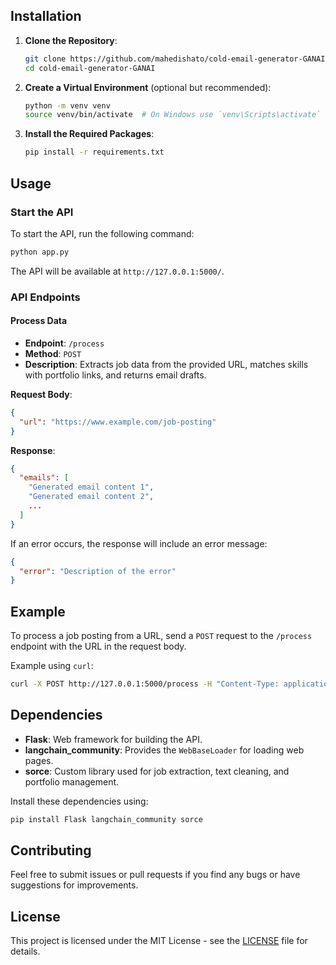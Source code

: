 

## Installation

1. **Clone the Repository**:
   ```bash
   git clone https://github.com/mahedishato/cold-email-generator-GANAI.git
   cd cold-email-generator-GANAI
   ```

2. **Create a Virtual Environment** (optional but recommended):
   ```bash
   python -m venv venv
   source venv/bin/activate  # On Windows use `venv\Scripts\activate`
   ```

3. **Install the Required Packages**:
   ```bash
   pip install -r requirements.txt
   ```

## Usage

### Start the API

To start the API, run the following command:

```bash
python app.py
```

The API will be available at `http://127.0.0.1:5000/`.

### API Endpoints

#### Process Data

- **Endpoint**: `/process`
- **Method**: `POST`
- **Description**: Extracts job data from the provided URL, matches skills with portfolio links, and returns email drafts.
  
**Request Body**:

```json
{
  "url": "https://www.example.com/job-posting"
}
```

**Response**:

```json
{
  "emails": [
    "Generated email content 1",
    "Generated email content 2",
    ...
  ]
}
```

If an error occurs, the response will include an error message:

```json
{
  "error": "Description of the error"
}
```

## Example

To process a job posting from a URL, send a `POST` request to the `/process` endpoint with the URL in the request body.

Example using `curl`:

```bash
curl -X POST http://127.0.0.1:5000/process -H "Content-Type: application/json" -d '{"url": "https://www.asthait.com/career/machine-learning-engineer/"}'
```

## Dependencies

- **Flask**: Web framework for building the API.
- **langchain_community**: Provides the `WebBaseLoader` for loading web pages.
- **sorce**: Custom library used for job extraction, text cleaning, and portfolio management.

Install these dependencies using:

```bash
pip install Flask langchain_community sorce
```

## Contributing

Feel free to submit issues or pull requests if you find any bugs or have suggestions for improvements.

## License

This project is licensed under the MIT License - see the [LICENSE](LICENSE) file for details.


